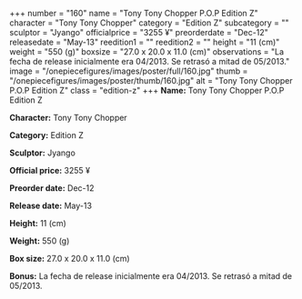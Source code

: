 +++
number = "160"
name = "Tony Tony Chopper P.O.P Edition Z"
character = "Tony Tony Chopper"
category = "Edition Z"
subcategory = ""
sculptor = "Jyango"
officialprice = "3255 ¥"
preorderdate = "Dec-12"
releasedate = "May-13"
reedition1 = ""
reedition2 = ""
height = "11 (cm)"
weight = "550 (g)"
boxsize = "27.0 x 20.0 x 11.0 (cm)"
observations = "La fecha de release inicialmente era 04/2013. Se retrasó a mitad de 05/2013."
image = "/onepiecefigures/images/poster/full/160.jpg"
thumb = "/onepiecefigures/images/poster/thumb/160.jpg"
alt = "Tony Tony Chopper P.O.P Edition Z"
class = "edition-z"
+++
**Name:** Tony Tony Chopper P.O.P Edition Z

**Character:** Tony Tony Chopper

**Category:** Edition Z 

**Sculptor:** Jyango

**Official price:** 3255 ¥

**Preorder date:** Dec-12

**Release date:** May-13

**Height:** 11 (cm)

**Weight:** 550 (g)

**Box size:** 27.0 x 20.0 x 11.0 (cm)

**Bonus:** La fecha de release inicialmente era 04/2013. Se retrasó a mitad de 05/2013.